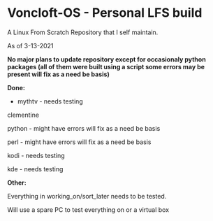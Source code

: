 # Voncloft-OS - Personal LFS build

A Linux From Scratch Repository that I self maintain.

As of 3-13-2021

**No major plans to update repository except for occasionaly python packages (all of them were built using a script
some errors may be present will fix as a need be basis)**

**Done:**

- mythtv - needs testing

clementine

python - might have errors will fix as a need be basis

perl - might have errors will fix as a need be basis

kodi - needs testing

kde - needs testing

**Other:**

Everything in working_on/sort_later needs to be tested.

Will use a spare PC to test everything on or a virtual box

